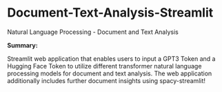 # Document-Text-Analysis-Streamlit
Natural Language Processing - Document and Text Analysis

**Summary:**

Streamlit web application that enables users to input a GPT3 Token and a Hugging Face Token to utilize different transformer natural language processing models for document and text analysis. The web application additionally includes further document insights using spacy-streamlit! 
